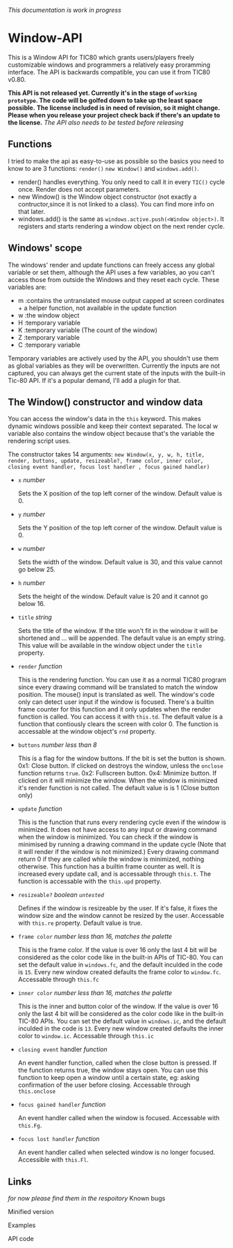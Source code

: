 *This documentation is work in progress*


# Window-API
This is a Window API for TIC80 which grants users/players freely customizable windows and programmers a relatively easy proramming interface.
The API is backwards compatible, you can use it from TIC80 v0.80.

**This API is not released yet. Currently it's in the stage of `working prototype`. The code will be golfed down to take up the least space possible.**
**The license included is in need of revision, so it might change. Please when you release your project check back if there's an update to the license.**
*The API also needs to be tested before releasing*

## Functions
I tried to make the api as easy-to-use as possible so the basics you need to know to are 3 functions: `render()` `new Window()` and `windows.add()`.
- render() handles everything. You only need to call it in every `TIC()` cycle once. Render does not accept parameters.
- new Window() is the Window object constructor (not exactly a contructor,since it is not linked to a class). You can find more info on that later.
- windows.add(<window object>) is the same as `windows.active.push(<Window object>)`. It registers and starts rendering a window object on the next render cycle.

## Windows' scope
The windows' render and update functions can freely access any global variable or set them, although the API uses a few variables, ao you can't access those from outside the Windows and they reset each cycle.
These variables are:
- m :contains the untranslated mouse output capped at screen cordinates + a helper function, not available in the update function
- w :the window object
- H :temporary variable
- K :temporary variable (The count of the window)
- Z :temporary variable
- C :temporary variable 

Temporary variables are actively used by the API, you shouldn't use them as global variables as they will be overwritten.
Currently the inputs are not captured, you can always get the current state of the inputs with the built-in Tic-80 API. If it's a popular demand, I'll add a plugin for that.

## The Window() constructor and window data
You can access the window's data in the `this` keyword. This makes dynamic windows possible and keep their context separated.
The local w variable also contains the window object because that's the variable the rendering script uses.

The constructor takes 14 arguments:
`new Window(x, y, w, h, title, render, buttons, update, resizeable?, frame color, inner color, closing event handler, focus lost handler , focus gained handler)`

- `x` *number*

    Sets the X position of the top left corner of the window. Default value is 0.
- `y` *number*

    Sets the Y position of the top left corner of the window. Default value is 0.
- `w` *number*

    Sets the width of the window. Default value is 30, and this value cannot go below 25.
- `h` *number*

    Sets the height of the window. Default value is 20 and it cannot go below 16.
- `title` *string*

    Sets the title of the window. If the title won't fit in the window it will be shortened and ... will be appended.
    The default value is an empty string.
    This value will be available in the window object under the `title` property.
- `render` *function*

    This is the rendering function.
    You can use it as a normal TIC80 program since every drawing command will be translated to match the window position.
    The mouse() input is translated as well. The window's code only can detect user input if the window is focused. There's a builtin frame counter for this function and it only updates when the render function is called. You can access it with `this.td`.
    The default value is a function that contiously clears the screen with color 0.
    The function is accessable at the window object's `rnd` property.
- `buttons` *number less than 8*

    This is a flag for the window buttons. If the bit is set the button is shown.
        0x1: Close button. If clicked on destroys the window, unless the `onclose` function returns `true`.
        0x2: Fullscreen button.
        0x4: Minimize button. If clicked on it will minimize the window. When the window is minimized it's render function is not called.
    The default value is is 1 (Close button only)
- `update` *function*

    This is the function that runs every rendering cycle even if the window is minimized. It does not have access to any input or drawing command when the window is minimized.
    You can check if the window is minimised by running a drawing command in the update cycle (Note that it will render if the window is not minimized.) Every drawing command return 0 if they are called while the window is minimized, nothing otherwise.
    This function has a builtin frame counter as well. It is increased every update call, and is accessable through `this.t`.
    The function is accessable with the `this.upd` property.
- `resizeable?` *boolean* *`untested`*

    Defines if the window is resizeable by the user.
    If it's false, it fixes the window size and the window cannot be resized by the user.
    Accessable with `this.re` property.
    Default value is true.
- `frame color` *number less than 16, matches the palette*

    This is the frame color. If the value is over 16 only the last 4 bit will be considered as the color code like in the built-in APIs of TIC-80.
    You can set the default value in `windows.fc`, and the default inculded in the code is `15`.
    Every new window created defaults the frame color to `window.fc`.
    Accessable through `this.fc`
- `inner color` *number less than 16, matches the palette*

    This is the inner and button color of the window. If the value is over 16 only the last 4 bit will be considered as the color code like in the built-in TIC-80 APIs.
    You can set the default value in `windows.ic`, and the default inculded in the code is `13`.
    Every new window created defaults the inner color to `window.ic`.
    Accessable through `this.ic`
- `closing event` handler *function*

    An event handler function, called when the close button is pressed. If the function returns true, the window stays open.
    You can use this function to keep open a window until a certain state, eg: asking confirmation of the user before closing.
    Accessable through `this.onclose`
- `focus gained handler` *function*

    An event handler called when the window is focused. Accessable with `this.Fg`.
- `focus lost handler` *function*

    An event handler called when selected window is no longer focused. Accessible with `this.Fl`.

## Links
*for now please find them in the respoitory*
Known bugs

Minified version

Examples

API code
